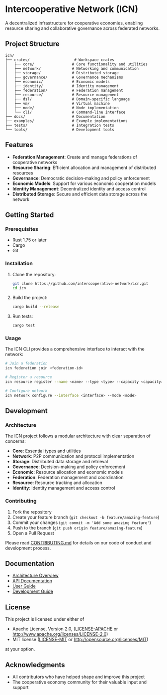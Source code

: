 # Intercooperative Network (ICN)

A decentralized infrastructure for cooperative economies, enabling resource sharing and collaborative governance across federated networks.

## Project Structure

```
icn/
├── crates/                    # Workspace crates
│   ├── core/                 # Core functionality and utilities
│   ├── network/              # Networking and communication
│   ├── storage/              # Distributed storage
│   ├── governance/           # Governance mechanisms
│   ├── economic/             # Economic models
│   ├── identity/             # Identity management
│   ├── federation/           # Federation management
│   ├── resource/             # Resource management
│   ├── dsl/                  # Domain-specific language
│   ├── vm/                   # Virtual machine
│   ├── node/                 # Node implementation
│   └── cli/                  # Command-line interface
├── docs/                     # Documentation
├── examples/                 # Example implementations
├── tests/                    # Integration tests
└── tools/                    # Development tools
```

## Features

- **Federation Management**: Create and manage federations of cooperative networks
- **Resource Sharing**: Efficient allocation and management of distributed resources
- **Governance**: Democratic decision-making and policy enforcement
- **Economic Models**: Support for various economic cooperation models
- **Identity Management**: Decentralized identity and access control
- **Distributed Storage**: Secure and efficient data storage across the network

## Getting Started

### Prerequisites

- Rust 1.75 or later
- Cargo
- Git

### Installation

1. Clone the repository:
   ```bash
   git clone https://github.com/intercooperative-network/icn.git
   cd icn
   ```

2. Build the project:
   ```bash
   cargo build --release
   ```

3. Run tests:
   ```bash
   cargo test
   ```

### Usage

The ICN CLI provides a comprehensive interface to interact with the network:

```bash
# Join a federation
icn federation join <federation-id>

# Register a resource
icn resource register --name <name> --type <type> --capacity <capacity>

# Configure network
icn network configure --interface <interface> --mode <mode>
```

## Development

### Architecture

The ICN project follows a modular architecture with clear separation of concerns:

- **Core**: Essential types and utilities
- **Network**: P2P communication and protocol implementation
- **Storage**: Distributed data storage and retrieval
- **Governance**: Decision-making and policy enforcement
- **Economic**: Resource allocation and economic models
- **Federation**: Federation management and coordination
- **Resource**: Resource tracking and allocation
- **Identity**: Identity management and access control

### Contributing

1. Fork the repository
2. Create your feature branch (`git checkout -b feature/amazing-feature`)
3. Commit your changes (`git commit -m 'Add some amazing feature'`)
4. Push to the branch (`git push origin feature/amazing-feature`)
5. Open a Pull Request

Please read [CONTRIBUTING.md](CONTRIBUTING.md) for details on our code of conduct and development process.

## Documentation

- [Architecture Overview](docs/architecture/README.md)
- [API Documentation](docs/api/README.md)
- [User Guide](docs/user/README.md)
- [Development Guide](docs/development/README.md)

## License

This project is licensed under either of

 * Apache License, Version 2.0, ([LICENSE-APACHE](LICENSE-APACHE) or http://www.apache.org/licenses/LICENSE-2.0)
 * MIT license ([LICENSE-MIT](LICENSE-MIT) or http://opensource.org/licenses/MIT)

at your option.

## Acknowledgments

- All contributors who have helped shape and improve this project
- The cooperative economy community for their valuable input and support
